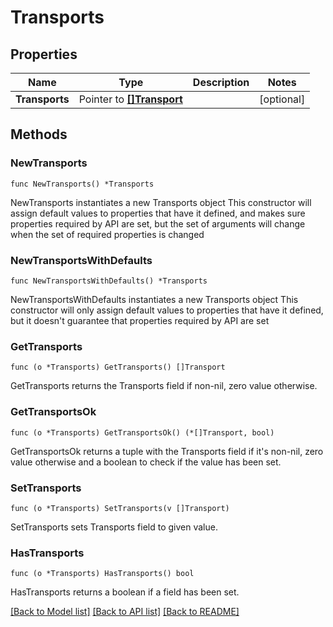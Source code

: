 # Transports

## Properties

Name | Type | Description | Notes
------------ | ------------- | ------------- | -------------
**Transports** | Pointer to [**[]Transport**](Transport.md) |  | [optional] 

## Methods

### NewTransports

`func NewTransports() *Transports`

NewTransports instantiates a new Transports object
This constructor will assign default values to properties that have it defined,
and makes sure properties required by API are set, but the set of arguments
will change when the set of required properties is changed

### NewTransportsWithDefaults

`func NewTransportsWithDefaults() *Transports`

NewTransportsWithDefaults instantiates a new Transports object
This constructor will only assign default values to properties that have it defined,
but it doesn't guarantee that properties required by API are set

### GetTransports

`func (o *Transports) GetTransports() []Transport`

GetTransports returns the Transports field if non-nil, zero value otherwise.

### GetTransportsOk

`func (o *Transports) GetTransportsOk() (*[]Transport, bool)`

GetTransportsOk returns a tuple with the Transports field if it's non-nil, zero value otherwise
and a boolean to check if the value has been set.

### SetTransports

`func (o *Transports) SetTransports(v []Transport)`

SetTransports sets Transports field to given value.

### HasTransports

`func (o *Transports) HasTransports() bool`

HasTransports returns a boolean if a field has been set.


[[Back to Model list]](../README.md#documentation-for-models) [[Back to API list]](../README.md#documentation-for-api-endpoints) [[Back to README]](../README.md)


